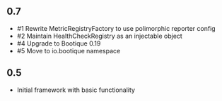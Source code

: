 ## 0.7

* #1 Rewrite MetricRegistryFactory to use polimorphic reporter config
* #2 Maintain HealthCheckRegistry as an injectable object
* #4 Upgrade to Bootique 0.19
* #5 Move to io.bootique namespace

## 0.5

* Initial framework with basic functionality
